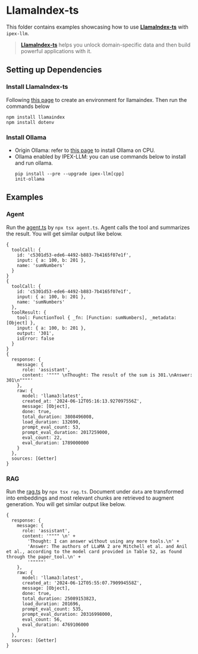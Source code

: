 # LlamaIndex-ts

This folder contains examples showcasing how to use [**LlamaIndex-ts**](https://ts.llamaindex.ai/guides/agents/setup) with `ipex-llm`.
> [**LlamaIndex-ts**](https://ts.llamaindex.ai/guides/agents/setup) helps you unlock domain-specific data and then build powerful applications with it.

## Setting up Dependencies 

### Install LlamaIndex-ts
Following [this page](https://github.com/intel-analytics/ipex-llm/blob/main/python/llm/example/CPU/LlamaIndex/README.md) to create an environment for llamaindex.
Then run the commands below
```
npm install llamaindex
npm install dotenv
```

### Install Ollama
* Origin Ollama: refer to [this page](https://github.com/ollama/ollama) to install Ollama on CPU. 
* Ollama enabled by IPEX-LLM: you can use commands below to install and run ollama. 
    ```
    pip install --pre --upgrade ipex-llm[cpp]
    init-ollama
    ```

## Examples

### Agent

Run the [agent.ts](./agent.ts) by `npx tsx agent.ts`. Agent calls the tool and summarizes the result. You will get similar output like below. 
```
{
  toolCall: {
    id: 'c5301d53-ede6-4492-b883-7b4165f07e1f',
    input: { a: 100, b: 201 },
    name: 'sumNumbers'
  }
}
{
  toolCall: {
    id: 'c5301d53-ede6-4492-b883-7b4165f07e1f',
    input: { a: 100, b: 201 },
    name: 'sumNumbers'
  },
  toolResult: {
    tool: FunctionTool { _fn: [Function: sumNumbers], _metadata: [Object] },
    input: { a: 100, b: 201 },
    output: '301',
    isError: false
  }
}
{
  response: {
    message: {
      role: 'assistant',
      content: '"""" \nThought: The result of the sum is 301.\nAnswer: 301\n""""'
    },
    raw: {
      model: 'llama3:latest',
      created_at: '2024-06-12T05:16:13.927097556Z',
      message: [Object],
      done: true,
      total_duration: 3808496008,
      load_duration: 132690,
      prompt_eval_count: 53,
      prompt_eval_duration: 2017259000,
      eval_count: 22,
      eval_duration: 1789000000
    }
  },
  sources: [Getter]
}
```

### RAG 

Run the [rag.ts](./rag.ts) by `npx tsx rag.ts`. Document under `data` are transformed into embeddings and most relevant chunks are retrieved to augment generation. You will get similar output like below. 
```
{
  response: {
    message: {
      role: 'assistant',
      content: '"""" \n' +
        'Thought: I can answer without using any more tools.\n' +
        'Answer: The authors of LLaMA 2 are Mitchell et al. and Anil et al., according to the model card provided in Table 52, as found through the paper_tool.\n' +
        '"""""'
    },
    raw: {
      model: 'llama3:latest',
      created_at: '2024-06-12T05:55:07.790994558Z',
      message: [Object],
      done: true,
      total_duration: 25089153823,
      load_duration: 201696,
      prompt_eval_count: 535,
      prompt_eval_duration: 20316998000,
      eval_count: 56,
      eval_duration: 4769106000
    }
  },
  sources: [Getter]
}

```